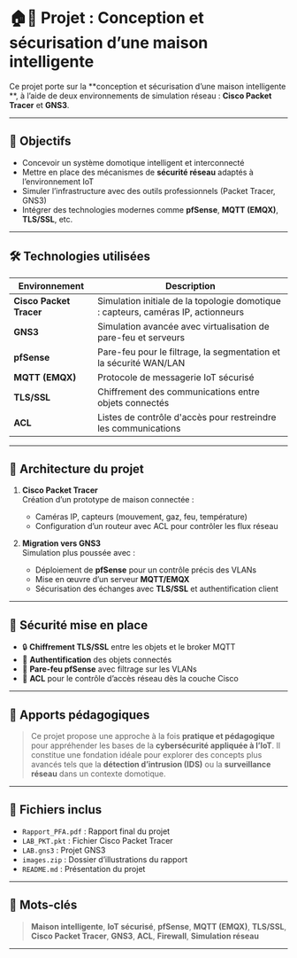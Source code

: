 # 🏠🔐 Projet : Conception et sécurisation d’une maison intelligente

Ce projet porte sur la **conception et sécurisation d’une maison intelligente **, à l’aide de deux environnements de simulation réseau : **Cisco Packet Tracer** et **GNS3**.

---

## 📌 Objectifs

- Concevoir un système domotique intelligent et interconnecté
- Mettre en place des mécanismes de **sécurité réseau** adaptés à l’environnement IoT
- Simuler l’infrastructure avec des outils professionnels (Packet Tracer, GNS3)
- Intégrer des technologies modernes comme **pfSense**, **MQTT (EMQX)**, **TLS/SSL**, etc.

---

## 🛠️ Technologies utilisées

| Environnement     | Description                                          |
|-------------------|------------------------------------------------------|
| **Cisco Packet Tracer** | Simulation initiale de la topologie domotique : capteurs, caméras IP, actionneurs |
| **GNS3**              | Simulation avancée avec virtualisation de pare-feu et serveurs |
| **pfSense**           | Pare-feu pour le filtrage, la segmentation et la sécurité WAN/LAN |
| **MQTT (EMQX)**       | Protocole de messagerie IoT sécurisé              |
| **TLS/SSL**           | Chiffrement des communications entre objets connectés |
| **ACL**               | Listes de contrôle d'accès pour restreindre les communications |

---

## 🔧 Architecture du projet

1. **Cisco Packet Tracer**  
   Création d’un prototype de maison connectée :
   - Caméras IP, capteurs (mouvement, gaz, feu, température)
   - Configuration d’un routeur avec ACL pour contrôler les flux réseau

2. **Migration vers GNS3**  
   Simulation plus poussée avec :
   - Déploiement de **pfSense** pour un contrôle précis des VLANs
   - Mise en œuvre d’un serveur **MQTT/EMQX**
   - Sécurisation des échanges avec **TLS/SSL** et authentification client

---

## 🔐 Sécurité mise en place

- 🔒 **Chiffrement TLS/SSL** entre les objets et le broker MQTT
- 👤 **Authentification** des objets connectés
- 🧱 **Pare-feu pfSense** avec filtrage sur les VLANs
- 🚫 **ACL** pour le contrôle d’accès réseau dès la couche Cisco

---

## 🧠 Apports pédagogiques

> Ce projet propose une approche à la fois **pratique et pédagogique** pour appréhender les bases de la **cybersécurité appliquée à l’IoT**. Il constitue une fondation idéale pour explorer des concepts plus avancés tels que la **détection d’intrusion (IDS)** ou la **surveillance réseau** dans un contexte domotique.

---

## 📎 Fichiers inclus

- `Rapport_PFA.pdf` : Rapport final du projet 
- `LAB_PKT.pkt` : Fichier Cisco Packet Tracer
- `LAB.gns3` : Projet GNS3
- `images.zip` : Dossier d’illustrations du rapport
- `README.md` : Présentation du projet

---

## 🔑 Mots-clés

> **Maison intelligente**, **IoT sécurisé**, **pfSense**, **MQTT (EMQX)**, **TLS/SSL**, **Cisco Packet Tracer**, **GNS3**, **ACL**, **Firewall**, **Simulation réseau**

---
